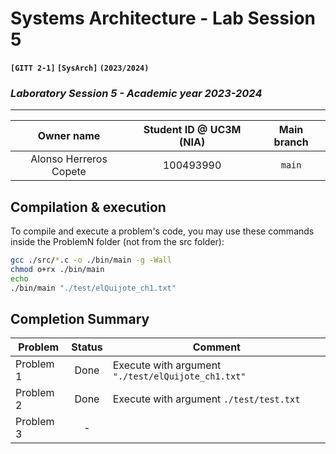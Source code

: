 # **Systems Architecture - Lab Session 5**
**`[GITT 2-1]` `[SysArch]` `(2023/2024)`**
### _Laboratory Session 5 - Academic year 2023-2024_

---

| Owner name | Student ID @ UC3M (NIA) | Main branch |
| :---: | :---: | :---: |
| Alonso Herreros Copete | 100493990 | `main` |

## Compilation & execution
To compile and execute a problem's code, you may use these commands inside the ProblemN folder (not from the src folder):
```bash
gcc ./src/*.c -o ./bin/main -g -Wall
chmod o+rx ./bin/main
echo
./bin/main "./test/elQuijote_ch1.txt"
```

## Completion Summary

| Problem | Status | Comment
| --- | :---: | --- |
| Problem 1 | Done | Execute with argument `"./test/elQuijote_ch1.txt"` |
| Problem 2 | Done | Execute with argument `./test/test.txt` |
| Problem 3 | - | |
